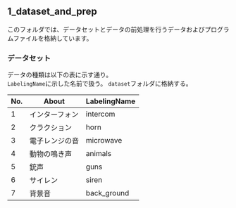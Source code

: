 ## 1_dataset_and_prep

このフォルダでは、データセットとデータの前処理を行うデータおよびプログラムファイルを格納しています。

### データセット

データの種類は以下の表に示す通り。  
`LabelingName`に示した名前で扱う。
`dataset`フォルダに格納する。

| No. | About          | LabelingName |
| --- | -------------- | ------------ |
| 1   | インターフォン | intercom     |
| 2   | クラクション   | horn         |
| 3   | 電子レンジの音 | microwave    |
| 4   | 動物の鳴き声   | animals      |
| 5   | 銃声           | guns         |
| 6   | サイレン       | siren        |
| 7   | 背景音         | back_ground  |
